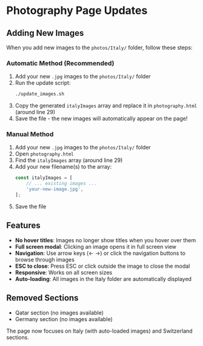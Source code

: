# Photography Page Updates

## Adding New Images

When you add new images to the `photos/Italy/` folder, follow these steps:

### Automatic Method (Recommended)
1. Add your new `.jpg` images to the `photos/Italy/` folder
2. Run the update script:
   ```bash
   ./update_images.sh
   ```
3. Copy the generated `italyImages` array and replace it in `photography.html` (around line 29)
4. Save the file - the new images will automatically appear on the page!

### Manual Method
1. Add your new `.jpg` images to the `photos/Italy/` folder
2. Open `photography.html` 
3. Find the `italyImages` array (around line 29)
4. Add your new filename(s) to the array:
   ```javascript
   const italyImages = [
       // ... existing images ...
       'your-new-image.jpg',
   ];
   ```
5. Save the file

## Features

- **No hover titles**: Images no longer show titles when you hover over them
- **Full screen modal**: Clicking an image opens it in full screen view
- **Navigation**: Use arrow keys (← →) or click the navigation buttons to browse through images
- **ESC to close**: Press ESC or click outside the image to close the modal
- **Responsive**: Works on all screen sizes
- **Auto-loading**: All images in the Italy folder are automatically displayed

## Removed Sections

- Qatar section (no images available)
- Germany section (no images available)

The page now focuses on Italy (with auto-loaded images) and Switzerland sections.